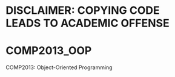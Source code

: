 # DISCLAIMER: COPYING CODE LEADS TO ACADEMIC OFFENSE
# COMP2013_OOP
COMP2013: Object-Oriented Programming
